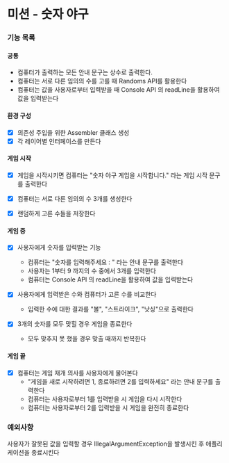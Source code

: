 # 미션 - 숫자 야구
### 기능 목록

#### 공통
- 컴퓨터가 출력하는 모든 안내 문구는 상수로 출력한다.
- 컴퓨터는 서로 다른 임의의 수를 고를 때 Randoms API를 활용한다
- 컴퓨터는 값을 사용자로부터 입력받을 때 Console API 의 readLine을 활용하여 값을 입력받는다

#### 환경 구성
- [x] 의존성 주입을 위한 Assembler 클래스 생성
- [x] 각 레이어별 인터페이스를 만든다
#### 게임 시작
- [x] 게임을 시작시키면 컴퓨터는 "숫자 야구 게임을 시작합니다." 라는 게임 시작 문구를 출력한다
- [x] 컴퓨터는 서로 다른 임의의 수 3개를 생성한다
- [x] 랜덤하게 고른 수들을 저장한다


#### 게임 중
- [x] 사용자에게 숫자를 입력받는 기능
    - 컴퓨터는 "숫자를 입력해주세요 : " 라는 안내 문구를 출력한다
    - 사용자는 1부터 9 까지의 수 중에서 3개를 입력한다
    - 컴퓨터는 Console API 의 readLine을 활용하여 값을 입력받는다

- [x] 사용자에게 입력받은 수와 컴퓨터가 고른 수를 비교한다
    - 입력한 수에 대한 결과를 "볼", "스트라이크", "낫싱"으로 출력한다

- [x] 3개의 숫자를 모두 맞힐 경우 게임을 종료한다
  - 모두 맞추지 못 했을 경우 맞출 때까지 반복한다

#### 게임 끝
- [x] 컴퓨터는 게임 재개 의사를 사용자에게 물어본다
  - "게임을 새로 시작하려면 1, 종료하려면 2를 입력하세요" 라는 안내 문구를 출력한다
  - 컴퓨터는 사용자로부터 1를 입력받을 시 게임을 다시 시작한다
  - 컴퓨터는 사용자로부터 2를 입력받을 시 게임을 완전히 종료한다

### 예외사항
사용자가 잘못된 값을 입력할 경우 IllegalArgumentException을 발생시킨 후 애플리케이션을 종료시킨다
